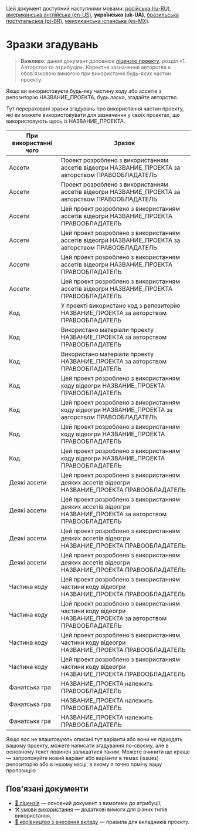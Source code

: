 Цей документ доступний наступними мовами: [російська (ru-RU)](/other-langs/ATTRIBUTION_ru-RU.md), [американська англійська (en-US)](/ATTRIBUTION.md), **українська (uk-UA)**, [бразильська португальська (pt-BR)](/other-langs/ATTRIBUTION_pt-BR.md), [мексиканська іспанська (es-MX)](/other-langs/ATTRIBUTION_es-MX.md).

# Зразки згадувань

> **Важливо:** даний документ доповнює [ліцензію проекту](/other-langs/LICENSE_uk-UA.md), розділ «1. Авторство та атрибуція». Коректне зазначення авторства є обов'язковою вимогою при використанні будь-яких частин проекту.

Якщо ви використовуєте будь-яку частину коду або ассетів з репозиторію НАЗВАНИЕ_ПРОЕКТА, будь ласка, згадайте авторство.

Тут перераховані зразки згадувань про використання частин проекту, які ви можете використовувати для зазначення у своїх проектах, що використовують щось із НАЗВАНИЕ_ПРОЕКТА.

| При використанні чого | Зразок |
| --- | --- |
| Ассети | Проект розроблено з використанням ассетів відеогри НАЗВАНИЕ_ПРОЕКТА за авторством ПРАВООБЛАДАТЕЛЬ |
| Ассети | Проект розроблено з використанням ассетів відеогри НАЗВАНИЕ_ПРОЕКТА за авторством ПРАВООБЛАДАТЕЛЬ |
| Ассети | Цей проект розроблено з використанням ассетів відеогри НАЗВАНИЕ_ПРОЕКТА ПРАВООБЛАДАТЕЛЬ |
| Ассети | Цей проект розроблено з використанням ассетів відеогри НАЗВАНИЕ_ПРОЕКТА за авторством ПРАВООБЛАДАТЕЛЬ |
| Ассети | Цей проект розроблено з використанням ассетів відеогри НАЗВАНИЕ_ПРОЕКТА ПРАВООБЛАДАТЕЛЬ |
| Ассети | Цей проект розроблено з використанням ассетів відеогри НАЗВАНИЕ_ПРОЕКТА ПРАВООБЛАДАТЕЛЬ |
| Код | У проекті використано код з репозиторію НАЗВАНИЕ_ПРОЕКТА за авторством ПРАВООБЛАДАТЕЛЬ |
| Код | Використано матеріали проекту НАЗВАНИЕ_ПРОЕКТА за авторством ПРАВООБЛАДАТЕЛЬ |
| Код | Використано матеріали проекту НАЗВАНИЕ_ПРОЕКТА за авторством ПРАВООБЛАДАТЕЛЬ |
| Код | Цей проект розроблено з використанням коду відеогри НАЗВАНИЕ_ПРОЕКТА ПРАВООБЛАДАТЕЛЬ |
| Код | Цей проект розроблено з використанням коду відеогри НАЗВАНИЕ_ПРОЕКТА за авторством ПРАВООБЛАДАТЕЛЬ |
| Код | Цей проект розроблено з використанням коду відеогри НАЗВАНИЕ_ПРОЕКТА ПРАВООБЛАДАТЕЛЬ |
| Код | Цей проект розроблено з використанням коду відеогри НАЗВАНИЕ_ПРОЕКТА ПРАВООБЛАДАТЕЛЬ |
| Деякі ассети | Цей проект розроблено з використанням деяких ассетів відеогри НАЗВАНИЕ_ПРОЕКТА ПРАВООБЛАДАТЕЛЬ |
| Деякі ассети | Цей проект розроблено з використанням деяких ассетів відеогри НАЗВАНИЕ_ПРОЕКТА за авторством ПРАВООБЛАДАТЕЛЬ |
| Деякі ассети | Цей проект розроблено з використанням деяких ассетів відеогри НАЗВАНИЕ_ПРОЕКТА ПРАВООБЛАДАТЕЛЬ |
| Деякі ассети | Цей проект розроблено з використанням деяких ассетів відеогри НАЗВАНИЕ_ПРОЕКТА ПРАВООБЛАДАТЕЛЬ |
| Частина коду | Цей проект розроблено з використанням частини коду відеогри НАЗВАНИЕ_ПРОЕКТА ПРАВООБЛАДАТЕЛЬ |
| Частина коду | Цей проект розроблено з використанням частини коду відеогри НАЗВАНИЕ_ПРОЕКТА за авторством ПРАВООБЛАДАТЕЛЬ |
| Частина коду | Цей проект розроблено з використанням частини коду відеогри НАЗВАНИЕ_ПРОЕКТА ПРАВООБЛАДАТЕЛЬ |
| Частина коду | Цей проект розроблено з використанням частини коду відеогри НАЗВАНИЕ_ПРОЕКТА ПРАВООБЛАДАТЕЛЬ |
| Фанатська гра | НАЗВАНИЕ_ПРОЕКТА належить ПРАВООБЛАДАТЕЛЬ |
| Фанатська гра | НАЗВАНИЕ_ПРОЕКТА належить ПРАВООБЛАДАТЕЛЬ |
| Фанатська гра | НАЗВАНИЕ_ПРОЕКТА належить ПРАВООБЛАДАТЕЛЬ |

Якщо вас не влаштовують описані тут варіанти або вони не підходять вашому проекту, можете написати згадування по-своєму, але в основному текст повинен залишатися таким. Можете вчинити ще краще — запропонуйте новий варіант або варіанти в темах (issues) репозиторію або в іншому місці, в якому я точно помічу вашу пропозицію.

## Пов'язані документи

* [📜 ліцензія](/other-langs/LICENSE_uk-UA.md) — основний документ з вимогами до атрибуції,
* [⚒️ умови використання](/other-langs/TERMS_OF_USE_uk-UA.md) — додаткові вимоги для різних типів використання,
* [🤝 керівництво з внесення вкладу](/other-langs/CONTRIBUTING_uk-UA.md) — правила для вкладників проекту.
